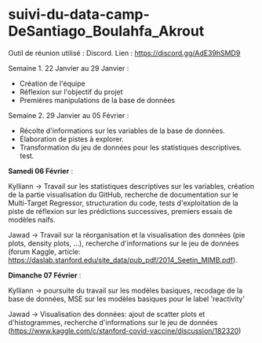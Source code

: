 # suivi-du-data-camp-DeSantiago_Boulahfa_Akrout

Outil de réunion utilisé : Discord.
Lien : https://discord.gg/AdE39hSMD9

Semaine 1. 22 Janvier au 29 Janvier :
- Création de l'équipe
- Réflexion sur l'objectif du projet
- Premières manipulations de la base de données

Semaine 2. 29 Janvier au 05 Février :
- Récolte d'informations sur les variables de la base de données.
- Élaboration de pistes à explorer.
- Transformation du jeu de données pour les statistiques descriptives.
test.

**Samedi 06 Février** :

Kylliann -> Travail sur les statistiques descriptives sur les variables, création de la partie visualisation du GitHub, recherche de documentation sur le Multi-Target Regressor, structuration du code, tests d'exploitation de la piste de réflexion sur les prédictions successives, premiers essais de modèles naifs.

Jawad -> Travail sur la réorganisation et la visualisation des données (pie plots, density plots, ...), recherche d'informations sur le jeu de données (forum Kaggle, article: https://daslab.stanford.edu/site_data/pub_pdf/2014_Seetin_MIMB.pdf).

**Dimanche 07 Février** :

Kylliann -> poursuite du travail sur les modèles basiques, recodage de la base de données, MSE sur les modèles basiques pour le label 'reactivity'

Jawad -> Visualisation des données: ajout de scatter plots et d'histogrammes, recherche d'informations sur le jeu de données (https://www.kaggle.com/c/stanford-covid-vaccine/discussion/182320)
